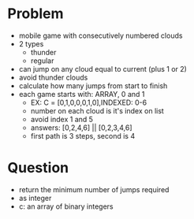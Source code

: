 # Problem
* mobile game with consecutively numbered clouds
* 2 types
  * thunder
  * regular
* can jump on any cloud equal to current (plus 1 or 2)
* avoid thunder clouds
* calculate how many jumps from start to finish
* each game starts with: ARRAY, 0 and 1
  * EX: C = [0,1,0,0,0,1,0],INDEXED: 0-6
  * number on each cloud is it's index on list
  * avoid index 1 and 5
  * answers: [0,2,4,6] || [0,2,3,4,6]
  * first path is 3 steps, second is 4

# Question
* return the minimum number of jumps required
* as integer
* c: an array of binary integers 